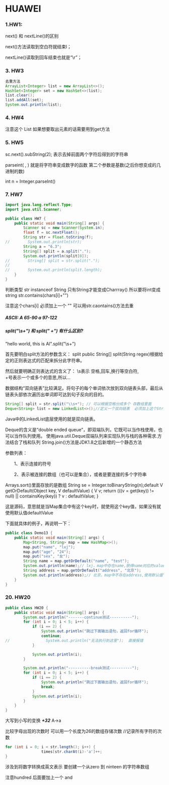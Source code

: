 # HUAWEI

### 1.HW1:

next() 和 nextLine()的区别

next()方法读取到空白符就结束l；

nextLine()读取到回车结束也就是“\r”；

### 3. HW3  

```java
去重方法
ArrayList<Integer> list = new ArrayList<>();
HashSet<Integer> set = new HashSet<>(list);
list.clear();
list.addAll(set);
System.out.println(list);
```

### 4. HW4

注意这个 List 如果想要取出元素的话需要用到get方法

### 5. HW5

sc.next().subString(2); 表示去掉前面两个字符后得到的字符串

parseint( , ) 就是将字符串变成数字的函数 第二个参数是基数(之后你想变成的几进制的数) 

int n = Integer.parseInt()

### 7. HW7

```java
import java.lang.reflect.Type;
import java.util.Scanner;

public class HW7 {
    public static void main(String[] args) {
        Scanner sc = new Scanner(System.in);
        float f = sc.nextFloat();
        String str = Float.toString(f);
//        System.out.println(str);
        String a = "6.3";
        String[] split = a.split(".");
        System.out.println(split[0]);
//        String[] split = str.split(".");
//
//        System.out.println(split.length);
    }
}
```

 判断类型 str instanceof String 只有String才能变成Charrray() 所以要将int变成string
 str.contains(chars[i]+"") 

注意这个chars[i] 必须加上一个 ""
可以用str.caontains()方法去重

##### ASCII:   A 65-90  a 97-122



##### split("\\s+") 和 split(" +") 有什么区别?

"hello world, this is Al".split("\\s+")

首先要明白split方法的参数含义：
split
public String[] split(String regex)根据给定的正则表达式的匹配来拆分此字符串。 

然后就要明确正则表达式的含义了：
\\s表示   空格,回车,换行等空白符,    
 +号表示一个或多个的意思,所以...

数据结构“双向链表”比较满足。将句子的每个单词依次放到双向链表头部，最后从链表头部依次遍历出单词即可达到句子反向的目的。

```java
String[] split = str.split("\\s+"); // 可以根据空格分成多个 存数组里面
Deque<String> list = new LinkedList<>();//定义一个双向链表  必须加上这个String的范型
```

Java中的LinkedList底层使用的就是双向链表。

Deque的含义是“double ended queue”，即双端队列，它既可以当作栈使用，也可以当作队列使用。
使用java.util.Deque双端队列来实现队列与栈的各种需求.方法结合了栈和队列
String.join()方法是JDK1.8之后新增的一个静态方法

参数列表：

　　1、表示连接的符号

　　2、表示被连接的数组（也可以是集合），或者是要连接的多个字符串

Arrays.sort()里面存放的是数组 
String se = Integer.toBinaryString(n);default V getOrDefault(Object key, V defaultValue) {
        V v;
        return (((v = get(key)) != null) || containsKey(key))
            ? v
            : defaultValue;
    }



这是源码，意思就是当Map集合中有这个key时，就使用这个key值，如果没有就使用默认值defaultValue

下面就具体的例子，再说明一下：

```java
public class Demo13 {
    public static void main(String[] args) {
        Map<String, String> map = new HashMap<>();
        map.put("name", "lxj");
        map.put("age", "24");
        map.put("sex", "女");
        String name = map.getOrDefault("name", "test");
        System.out.println(name);// lxj，map中存在name,获得name对应的value
        String address = map.getOrDefault("address", "北京");
        System.out.println(address);// 北京，map中不存在address,使用默认值“北京”
    }
}


```

### 20. HW20

```java
public class HW20 {
    public static void main(String[] args) {
        System.out.println("-------continue测试----------");
        for (int i = 0; i < 5; i++) {
            if (i == 2) {
                System.out.println("跳过下面输出语句，返回for循环");
                continue;
//                System.out.println("无法执行到这里");  直接报错
            }

            System.out.println(i);
        }

        System.out.println("----------break测试----------");
        for (int i = 0; i < 5; i++) {
            if (i == 2) {
                System.out.println("跳过下面输出语句，返回for循环");
                break;
            }
            System.out.println(i);
        }
    }
}
```

大写到小写的变换 ***+32*** A->a

比较字母出现的次数时 可以用一个长度为26的数组存储次数
 //记录所有字符的次数

```java
for (int i = 0; i < str.length(); i++) {
                times[str.charAt(i)-'a']++;
}
```

涉及到将数字转换成英文表示 要创建一个从zero 到 ninteen 的字符串数组 

注意hundred 后面要加上一个 and 